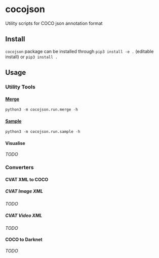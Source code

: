 # cocojson

Utility scripts for COCO json annotation format

## Install

`cocojson` package can be installed through `pip3 install -e .` (editable install) or `pip3 install .`

## Usage

### Utility Tools

#### [Merge](./docs/merge.md)

```python
python3 -m cocojson.run.merge -h
```

#### [Sample](./docs/sample.md)

```python
python3 -m cocojson.run.sample -h
```

#### Visualise

_TODO_

### Converters

#### CVAT XML to COCO

##### CVAT Image XML

_TODO_

##### CVAT Video XML

_TODO_

#### COCO to Darknet

_TODO_
